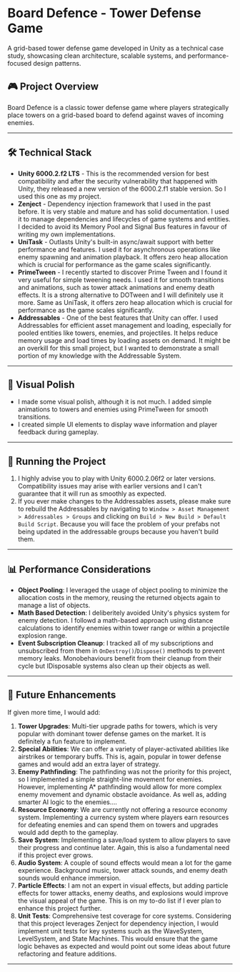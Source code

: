 # Board Defence - Tower Defense Game

A grid-based tower defense game developed in Unity as a technical case study, showcasing clean architecture, scalable
systems, and performance-focused design patterns.

## 🎮 Project Overview

Board Defence is a classic tower defense game where players strategically place towers on a grid-based board to defend
against waves of incoming enemies.

---

## 🛠️ Technical Stack

- **Unity 6000.2.f2 LTS** - This is the recommended version for best compatibility and after the security vulnerability that happened with Unity, they released a new version of the 6000.2.f1 stable version. So I used this one as my project.
- **Zenject** - Dependency injection framework that I used in the past before. It is very stable and mature and has solid documentation. I used it to manage dependencies and lifecycles of game systems and entities. I decided to avoid its Memory Pool and Signal Bus features in favour of writing my own implementations.
- **UniTask** - Outlasts Unity's built-in async/await support with better performance and features. I used it for asynchronous operations like enemy spawning and animation playback. It offers zero heap allocation which is crucial for performance as the game scales significantly.
- **PrimeTween** - I recently started to discover Prime Tween and I found it very useful for simple tweening needs. I used it for smooth transitions and animations, such as tower attack animations and enemy death effects. It is a strong alternative to DOTween and I will definitely use it more. Same as UniTask, it offers zero heap allocation which is crucial for performance as the game scales significantly.
- **Addressables** - One of the best features that Unity can offer. I used Addressables for efficient asset management and loading, especially for pooled entities like towers, enemies, and projectiles. It helps reduce memory usage and load times by loading assets on demand. It might be an overkill for this small project, but I wanted to demonstrate a small portion of my knowledge with the Addressable System.

---

## 🎨 Visual Polish

- I made some visual polish, although it is not much. I added simple animations to towers and enemies using PrimeTween for smooth transitions.
- I created simple UI elements to display wave information and player feedback during gameplay.

---

## 🚀 Running the Project

1. I highly advise you to play with Unity 6000.2.06f2 or later versions. Compatibility issues may arise with earlier versions and I can't guarantee that it will run as smoothly as expected.
2. If you ever make changes to the Addressables assets, please make sure to rebuild the Addressables by navigating to `Window > Asset Management > Addressables > Groups` and clicking on `Build > New Build > Default Build Script`. Because you will face the problem of your prefabs not being updated in the addressable groups because you haven't build them.

---

## 📊 Performance Considerations

- **Object Pooling**: I leveraged the usage of object pooling to minimize the allocation costs in the memory, reusing the returned objects again to manage a list of objects.
- **Math Based Detection**: I deliberitely avoided Unity's physics system for enemy detection. I followd a math-based approach using distance calculations to identify enemies within tower range or within a projectile explosion range.
- **Event Subscription Cleanup**: I tracked all of my subscriptions and unsubscribed from them in `OnDestroy()`/`Dispose()` methods to prevent memory leaks. Monobehaviours benefit from their cleanup from their cycle but IDisposable systems also clean up their objects as well.

---

## 🎯 Future Enhancements

If given more time, I would add:

1. **Tower Upgrades**: Multi-tier upgrade paths for towers, which is very popular with dominant tower defense games on the market. It is definitely a fun feature to implement.
2. **Special Abilities**: We can offer a variety of player-activated abilities like airstrikes or temporary buffs. This is, again, popular in tower defense games and would add an extra layer of strategy.
3. **Enemy Pathfinding**: The pathfinding was not the priority for this project, so I implemented a simple straight-line movement for enemies. However, implementing A* pathfinding would allow for more complex enemy movement and dynamic obstacle avoidance. As well as, adding smarter AI logic to the enemies....
4. **Resource Economy**: We are currently not offering a resource economy system. Implementing a currency system where players earn resources for defeating enemies and can spend them on towers and upgrades would add depth to the gameplay.
5. **Save System**: Implementing a save/load system to allow players to save their progress and continue later. Again, this is also a fundamental need if this project ever grows.
6. **Audio System**: A couple of sound effects would mean a lot for the game experience. Background music, tower attack sounds, and enemy death sounds would enhance immersion.
7. **Particle Effects**: I am not an expert in visual effects, but adding particle effects for tower attacks, enemy deaths, and explosions would improve the visual appeal of the game. This is on my to-do list if I ever plan to enhance this project further.
8. **Unit Tests**: Comprehensive test coverage for core systems. Considering that this project leverages Zenject for
   dependency injection, I would implement unit tests for key systems such as the WaveSystem, LevelSystem, and State
   Machines. This would ensure that the game logic behaves as expected and would point out some ideas about future refactoring and
   feature additions.

---
